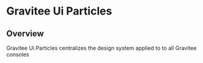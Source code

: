 # Gravitee Ui Particles

## Overview

Gravitee Ui Particles centralizes the design system applied to to all Gravitee consoles
